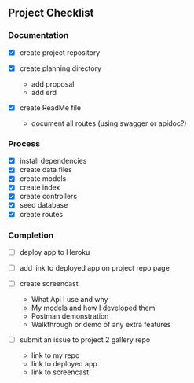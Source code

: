 ## Project Checklist

### Documentation

- [x] create project repository
- [x] create planning directory

  - add proposal
  - add erd

- [x] create ReadMe file

  - document all routes (using swagger or apidoc?)

### Process

- [x] install dependencies
- [x] create data files
- [x] create models
- [x] create index
- [x] create controllers
- [x] seed database
- [x] create routes

### Completion

- [ ] deploy app to Heroku
- [ ] add link to deployed app on project repo page
- [ ] create screencast

  - What Api I use and why
  - My models and how I developed them
  - Postman demonstration
  - Walkthrough or demo of any extra features

- [ ] submit an issue to project 2 gallery repo
  - link to my repo
  - link to deployed app
  - link to screencast
